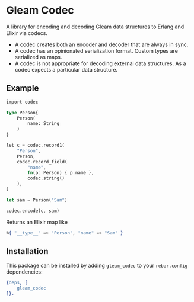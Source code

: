 # Gleam Codec

A library for encoding and decoding Gleam data structures to Erlang and Elixir via codecs.

- A codec creates both an encoder and decoder that are always in sync.
- A codec has an opinionated serialization format. Custom types are serialized as maps.
- A codec is not appropriate for decoding external data structures. As a codec expects a particular data structure.

## Example

```rust
import codec

type Person{
	Person(
		name: String
	)
}

let c = codec.record1(
    "Person",
    Person,
    codec.record_field(
        "name",
        fn(p: Person) { p.name },
        codec.string()
    ),
)

let sam = Person("Sam")

codec.encode(c, sam)
```

Returns an Elixir map like

```elixir
%{ "__type__" => "Person", "name" => "Sam" }
```

## Installation

This package can be installed by adding `gleam_codec` to your `rebar.config` dependencies:

```erlang
{deps, [
    gleam_codec
]}.
```
